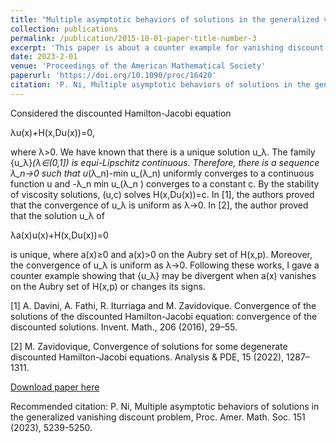 ```yaml
---
title: "Multiple asymptotic behaviors of solutions in the generalized vanishing discount problem"
collection: publications
permalink: /publication/2015-10-01-paper-title-number-3
excerpt: 'This paper is about a counter example for vanishing discount problem when the Hamiltonian is non-monotone in the unknown function.'
date: 2023-2-01
venue: 'Proceedings of the American Mathematical Society'
paperurl: 'https://doi.org/10.1090/proc/16420'
citation: 'P. Ni, Multiple asymptotic behaviors of solutions in the generalized vanishing discount problem, Proc. Amer. Math. Soc. 151 (2023), 5239-5250.'
---
```


Considered the discounted Hamilton-Jacobi equation

λu(x)+H(x,Du(x))=0,

where λ>0. We have known that there is a unique solution u_λ. The family {u_λ}_(λ∈(0,1]) is equi-Lipschitz continuous. Therefore, there is a sequence λ_n→0 such that u_(λ_n)-min u_(λ_n) uniformly converges to a continuous function u and -λ_n min u_(λ_n ) converges to a constant c. By the stability of viscosity solutions, (u,c) solves H(x,Du(x))=c. In [1], the authors proved that the convergence of u_λ is uniform as λ→0. In [2], the author proved that the solution u_λ of

λa(x)u(x)+H(x,Du(x))=0

is unique, where a(x)≥0 and a(x)>0 on the Aubry set of H(x,p). Moreover, the convergence of u_λ is uniform as λ→0. Following these works, I gave a counter example showing that {u_λ} may be divergent when a(x) vanishes on the Aubry set of H(x,p) or changes its signs.

[1] A. Davini, A. Fathi, R. Iturriaga and M. Zavidovique. Convergence of the solutions of the discounted Hamilton-Jacobi equation: convergence of the discounted solutions. Invent. Math., 206 (2016), 29–55.

[2] M. Zavidovique, Convergence of solutions for some degenerate discounted Hamilton-Jacobi equations. Analysis & PDE, 15 (2022),  1287–1311.


[Download paper here](../assets/1.pdf)

Recommended citation: P. Ni, Multiple asymptotic behaviors of solutions in the generalized vanishing discount problem, Proc. Amer. Math. Soc. 151 (2023), 5239-5250.
